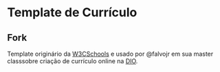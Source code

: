 # Template de Currículo
	
## Fork 
Template originário da [W3CSchools](https://www.w3cschools.com) e usado por @falvojr em sua master classsobre criação de currículo online na [DIO](https://dio.me).
